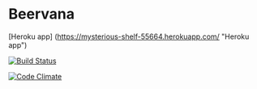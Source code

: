 # Beervana

[Heroku app] (https://mysterious-shelf-55664.herokuapp.com/ "Heroku app")

[![Build Status](https://travis-ci.org/tuomitie/ratebeer.png)](https://travis-ci.org/tuomitie/ratebeer)

[![Code Climate](https://codeclimate.com/github/tuomitie/ratebeer.png)](https://codeclimate.com/github/tuomitie/ratebeer)